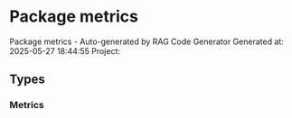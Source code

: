 # Package metrics

Package metrics - Auto-generated by RAG Code Generator
Generated at: 2025-05-27 18:44:55
Project:


## Types

### Metrics

